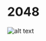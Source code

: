 # 2048
![alt text](https://drive.google.com/file/d/16pIwlqQ2zIGGRSocIbZ2oUE32fceEyMb/view?usp=sharing)
